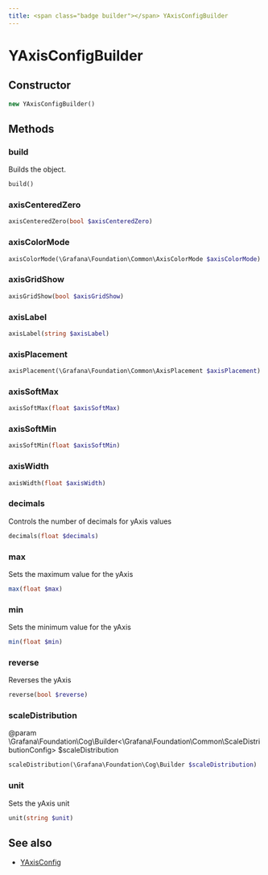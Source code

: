 ```yaml
---
title: <span class="badge builder"></span> YAxisConfigBuilder
---
```

# <span class="badge builder"></span> YAxisConfigBuilder

## Constructor

```php
new YAxisConfigBuilder()
```
## Methods

### <span class="badge object-method"></span> build

Builds the object.

```php
build()
```

### <span class="badge object-method"></span> axisCenteredZero

```php
axisCenteredZero(bool $axisCenteredZero)
```

### <span class="badge object-method"></span> axisColorMode

```php
axisColorMode(\Grafana\Foundation\Common\AxisColorMode $axisColorMode)
```

### <span class="badge object-method"></span> axisGridShow

```php
axisGridShow(bool $axisGridShow)
```

### <span class="badge object-method"></span> axisLabel

```php
axisLabel(string $axisLabel)
```

### <span class="badge object-method"></span> axisPlacement

```php
axisPlacement(\Grafana\Foundation\Common\AxisPlacement $axisPlacement)
```

### <span class="badge object-method"></span> axisSoftMax

```php
axisSoftMax(float $axisSoftMax)
```

### <span class="badge object-method"></span> axisSoftMin

```php
axisSoftMin(float $axisSoftMin)
```

### <span class="badge object-method"></span> axisWidth

```php
axisWidth(float $axisWidth)
```

### <span class="badge object-method"></span> decimals

Controls the number of decimals for yAxis values

```php
decimals(float $decimals)
```

### <span class="badge object-method"></span> max

Sets the maximum value for the yAxis

```php
max(float $max)
```

### <span class="badge object-method"></span> min

Sets the minimum value for the yAxis

```php
min(float $min)
```

### <span class="badge object-method"></span> reverse

Reverses the yAxis

```php
reverse(bool $reverse)
```

### <span class="badge object-method"></span> scaleDistribution

@param \Grafana\Foundation\Cog\Builder<\Grafana\Foundation\Common\ScaleDistributionConfig> $scaleDistribution

```php
scaleDistribution(\Grafana\Foundation\Cog\Builder $scaleDistribution)
```

### <span class="badge object-method"></span> unit

Sets the yAxis unit

```php
unit(string $unit)
```

## See also

 * <span class="badge object-type-class"></span> [YAxisConfig](./object-YAxisConfig.md)

